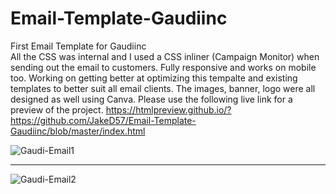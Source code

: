 # Email-Template-Gaudiinc
First Email Template for Gaudiinc  
All the CSS was internal and I used a CSS inliner (Campaign Monitor) when sending out the email to customers. 
Fully responsive and works on mobile too. Working on getting better at optimizing this tempalte and existing templates to better suit all email clients. The images, banner, logo were all designed as well using Canva. Please use the following live link for a preview of the project. https://htmlpreview.github.io/?https://github.com/JakeD57/Email-Template-Gaudiinc/blob/master/index.html


<img src="https://i.ibb.co/Y8bGMKv/Gaudi-Email1.png" alt="Gaudi-Email1">

<hr>

<img src="https://i.ibb.co/d6QFnx1/Gaudi-Email2.png" alt="Gaudi-Email2">

